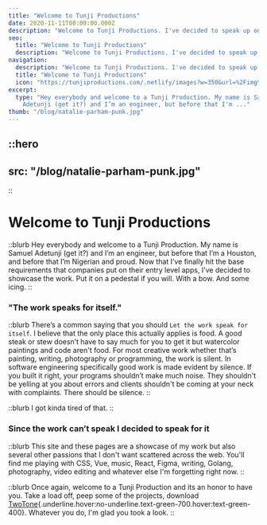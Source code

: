 ```yaml
---
title: "Welcome to Tunji Productions"
date: 2020-11-11T00:00:00.000Z
description: "Welcome to Tunji Productions. I've decided to speak up on the work done here."
seo:
  title: "Welcome to Tunji Productions"
  description: "Welcome to Tunji Productions. I've decided to speak up on the work done here."
navigation:
  description: "Welcome to Tunji Productions. I've decided to speak up on the work done here."
  title: "Welcome to Tunji Productions"
  icon: "https://tunjiproductions.com/.netlify/images?w=350&url=%2Fimg%2Flogo_clear.png"
excerpt:
  type: "Hey everybody and welcome to a Tunji Production. My name is Samuel
    Adetunji (get it?) and I’m an engineer, but before that I'm ..."
thumb: "/blog/natalie-parham-punk.jpg"
---
```


::hero
---
src: "/blog/natalie-parham-punk.jpg"
---
::

# Welcome to Tunji Productions

::blurb
Hey everybody and welcome to a Tunji Production. My name is Samuel Adetunji (get it?) and I’m an engineer, but before that I’m a Houston, and before that I’m Nigerian and proud. Now that I’ve finally hit the base requirements that companies put on their entry level apps, I’ve decided to showcase the work. Put it on a pedestal if you will. With a bow. And some icing.
::


### "The work speaks for itself."

::blurb
There’s a common saying that you should `Let the work speak for itself`. I believe that the only place this actually applies is food. A good steak or stew doesn’t have to say much for you to get it but watercolor paintings and code aren't food. For most creative work whether that’s painting, writing, photography or programming, the work is silent. In software engineering specifically good work is made evident by silence. If you built it right, your programs shouldn’t make much noise. They shouldn't be yelling at you about errors and clients shouldn't be coming at your neck with complaints. There should be silence.
::

::blurb
I got kinda tired of that.
::



### Since the work can’t speak I decided to speak for it

::blurb
This site and these pages are a showcase of my work but also several other passions that I don't want scattered across the web. You'll find me playing with CSS, Vue, music, React, Figma, writing, Golang, photography, video editing and whatever else I'm forgetting right now.
::

::blurb
Once again, welcome to a Tunji Production and its an honor to have you. Take a load off, peep some of the projects, download [TwoTone](https://twotone.app){.underline.hover:no-underline.text-green-700.hover:text-green-400}. Whatever you do, I'm glad you took a look.
::
